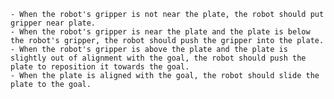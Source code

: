 
    - When the robot's gripper is not near the plate, the robot should put gripper near plate.
    - When the robot's gripper is near the plate and the plate is below the robot's gripper, the robot should push the gripper into the plate.
    - When the robot's gripper is above the plate and the plate is slightly out of alignment with the goal, the robot should push the plate to reposition it towards the goal.
    - When the plate is aligned with the goal, the robot should slide the plate to the goal.